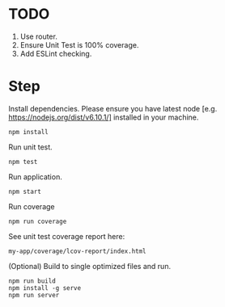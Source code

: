 
TODO
=====

1. Use router.
2. Ensure Unit Test is 100% coverage.
3. Add ESLint checking.


Step
=====

Install dependencies. Please ensure you have latest node [e.g. https://nodejs.org/dist/v6.10.1/] installed in your machine.

```
npm install
```

Run unit test.

```
npm test
```

Run application.

```
npm start
```

Run coverage

```
npm run coverage
```

See unit test coverage report here:

```
my-app/coverage/lcov-report/index.html
```


(Optional) Build to single optimized files and run.

```
npm run build
npm install -g serve
npm run server
```

